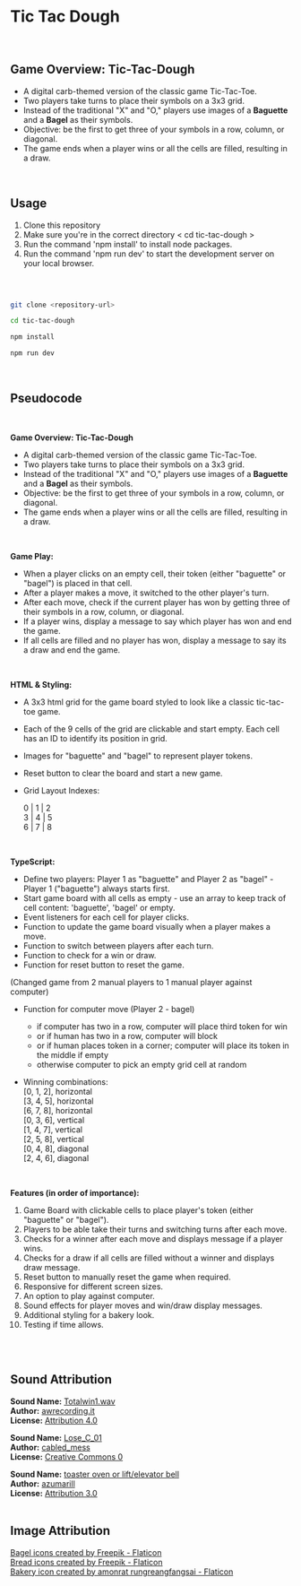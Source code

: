 # Tic Tac Dough

<br>

## Game Overview: Tic-Tac-Dough

- A digital carb-themed version of the classic game Tic-Tac-Toe.
- Two players take turns to place their symbols on a 3x3 grid.
- Instead of the traditional "X" and "O," players use images of a **Baguette** and a **Bagel** as their symbols.
- Objective: be the first to get three of your symbols in a row, column, or diagonal. 
- The game ends when a player wins or all the cells are filled, resulting in a draw.   

<br>

## Usage

1. Clone this repository
2. Make sure you're in the correct directory < cd tic-tac-dough >
3. Run the command 'npm install' to install node packages.
4. Run the command 'npm run dev' to start the development server on your local browser.

 
<br>


```bash

git clone <repository-url>

cd tic-tac-dough

npm install

npm run dev

```
<br>

## Pseudocode

<br>

**Game Overview: Tic-Tac-Dough**
- A digital carb-themed version of the classic game Tic-Tac-Toe.
- Two players take turns to place their symbols on a 3x3 grid.
- Instead of the traditional "X" and "O," players use images of a **Baguette** and a **Bagel** as their symbols.
- Objective: be the first to get three of your symbols in a row, column, or diagonal. 
- The game ends when a player wins or all the cells are filled, resulting in a draw.  

<br>

**Game Play:**
- When a player clicks on an empty cell, their token (either "baguette" or "bagel") is placed in that cell.
- After a player makes a move, it switched to the other player's turn.
- After each move, check if the current player has won by getting three of their symbols in a row, column, or diagonal.
- If a player wins, display a message to say which player has won and end the game.
- If all cells are filled and no player has won, display a message to say its a draw and end the game.

<br>

**HTML & Styling:**
- A 3x3 html grid for the game board styled to look like a classic tic-tac-toe game.
- Each of the 9 cells of the grid are clickable and start empty. Each cell has an ID to identify its position in grid.
- Images for "baguette" and "bagel" to represent player tokens.
- Reset button to clear the board and start a new game.


- Grid Layout Indexes:

    0 | 1 | 2<br>
    3 | 4 | 5 <br>
    6 | 7 | 8 <br>
  



<br>

**TypeScript:**
- Define two players: Player 1 as "baguette" and Player 2 as "bagel" - Player 1 ("baguette") always starts first.
- Start game board with all cells as empty - use an array to keep track of cell content: 'baguette', 'bagel' or empty.
- Event listeners for each cell for player clicks.
- Function to update the game board visually when a player makes a move.
- Function to switch between players after each turn.
- Function to check for a win or draw.
- Function for reset button to reset the game.

(Changed game from 2 manual players to 1 manual player against computer)
- Function for computer move (Player 2 - bagel)
    - if computer has two in a row, computer will place third token for win
    - or if human has two in a row, computer will block
    - or if human places token in a corner; computer will place its token in the middle if empty
    - otherwise computer to pick an empty grid cell at random
 
 - Winning combinations: <br>
    [0, 1, 2], horizontal <br>
    [3, 4, 5], horizontal <br>
    [6, 7, 8], horizontal <br>
    [0, 3, 6], vertical <br>
    [1, 4, 7], vertical <br>
    [2, 5, 8], vertical <br>
    [0, 4, 8], diagonal <br>
    [2, 4, 6], diagonal
  


<br>

**Features (in order of importance):**

1. Game Board with clickable cells to place player's token (either "baguette" or "bagel").
2. Players to be able take their turns and switching turns after each move.
3. Checks for a winner after each move and displays message if a player wins.
4. Checks for a draw if all cells are filled without a winner and displays draw message.
5. Reset button to manually reset the game when required.
6. Responsive for different screen sizes.
7. An option to play against computer.
8. Sound effects for player moves and win/draw display messages.
9. Additional styling for a bakery look.
10. Testing if time allows.
<br>
<br>


## Sound Attribution

**Sound Name:** [Totalwin1.wav](https://freesound.org/people/awrecording.it/sounds/547657/)<br>
**Author:** [awrecording.it](https://freesound.org/people/awrecording.it/)<br>
**License:** [Attribution 4.0](https://creativecommons.org/licenses/by/4.0/)

**Sound Name:** [Lose_C_01](https://freesound.org/people/cabled_mess/sounds/350986/)<br>
**Author:** [cabled_mess](https://freesound.org/people/cabled_mess/)<br>
**License:** [Creative Commons 0](http://creativecommons.org/publicdomain/zero/1.0/)

**Sound Name:** [toaster oven or lift/elevator bell](https://freesound.org/people/azumarill/sounds/564623/)<br>
**Author:** [azumarill](https://freesound.org/people/azumarill/)<br>
**License:** [Attribution 3.0](http://creativecommons.org/licenses/by/3.0/)
<br>
<br>

## Image Attribution

<a href="https://www.flaticon.com/free-icons/bagel" title="bagel icons">Bagel icons created by Freepik - Flaticon</a><br>
<a href="https://www.flaticon.com/free-icons/bread" title="bread icons">Bread icons created by Freepik - Flaticon</a><br>
<a href="https://www.flaticon.com/free-icons/bakery" title="bakery icon">Bakery icon created by amonrat rungreangfangsai - Flaticon</a>
